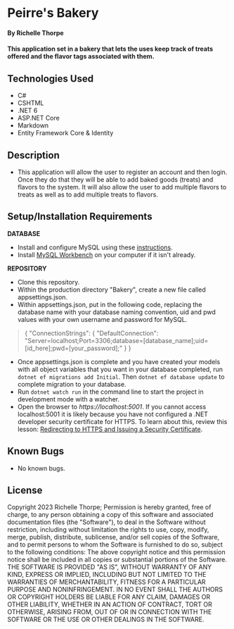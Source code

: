 # Peirre's Bakery

#### By Richelle Thorpe 

#### This application set in a bakery that lets the uses keep track of treats offered and the flavor tags associated with them.

## Technologies Used

- C#
- CSHTML
- .NET 6
- ASP.NET Core
- Markdown
- Entity Framework Core & Identity


## Description

- This application will allow the user to register an account and then login. Once they do that they will be able to add baked goods (treats) and flavors to the system. It will also allow the user to add multiple flavors to treats as well as to add multiple treats to flavors.

## Setup/Installation Requirements

**DATABASE**
- Install and configure MySQL using these [instructions](https://www.learnhowtoprogram.com/c-and-net/getting-started-with-c/installing-and-configuring-mysql).
- Install [MySQL Workbench](https://www.mysql.com/products/workbench/) on your computer if it isn't already.


**REPOSITORY**
- Clone this repository.
- Within the production directory "Bakery", create a new file called appsettings.json.
- Within appsettings.json, put in the following code, replacing the database name with your database naming convention, uid and pwd values with your own username and password for MySQL. 

>{
  "ConnectionStrings": {
      "DefaultConnection": "Server=localhost;Port=3306;database=[database_name];uid=[id_here];pwd=[your_password];"
  }
}

- Once appsettings.json is complete and you have created your models with all object variables that you want in your database completed, run `dotnet ef migrations add Initial`. Then `dotnet ef database update` to complete migration to your database.
- Run `dotnet watch run` in the command line to start the project in development mode with a watcher.
- Open the browser to _https://localhost:5001_. If you cannot access localhost:5001 it is likely because you have not configured a .NET developer security certificate for HTTPS. To learn about this, review this lesson: [Redirecting to HTTPS and Issuing a Security Certificate](https://www.learnhowtoprogram.com/c-and-net/basic-web-applications/redirecting-to-https-and-issuing-a-security-certificate).

## Known Bugs

- No known bugs.

## License

Copyright 2023 Richelle Thorpe; Permission is hereby granted, free of charge, to any person obtaining a copy of this software and associated documentation files (the "Software"), to deal in the Software without restriction, including without limitation the rights to use, copy, modify, merge, publish, distribute, sublicense, and/or sell copies of the Software, and to permit persons to whom the Software is furnished to do so, subject to the following conditions: The above copyright notice and this permission notice shall be included in all copies or substantial portions of the Software. THE SOFTWARE IS PROVIDED "AS IS", WITHOUT WARRANTY OF ANY KIND, EXPRESS OR IMPLIED, INCLUDING BUT NOT LIMITED TO THE WARRANTIES OF MERCHANTABILITY, FITNESS FOR A PARTICULAR PURPOSE AND NONINFRINGEMENT. IN NO EVENT SHALL THE AUTHORS OR COPYRIGHT HOLDERS BE LIABLE FOR ANY CLAIM, DAMAGES OR OTHER LIABILITY, WHETHER IN AN ACTION OF CONTRACT, TORT OR OTHERWISE, ARISING FROM, OUT OF OR IN CONNECTION WITH THE SOFTWARE OR THE USE OR OTHER DEALINGS IN THE SOFTWARE.